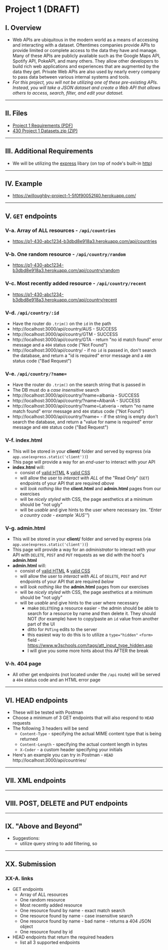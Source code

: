 # Project 1 (DRAFT)

## I. Overview
- Web APIs are ubiquitous in the modern world as a means of accessing and interacting with a dataset. Oftentimes companies provide APIs to provide limited or complete access to the data they have and manage. Many of these APIs are publicly available such as the Google Maps API, Spotify API, PokeAPI, and many others. They allow other developers to build rich web applications and experiences that are augmented by the data they get. Private Web APIs are also used by nearly every company to pass data between various internal systems and tools.
- *For this project, you will not be utilizing one of these pre-existing APIs. Instead, you will take a JSON dataset and create a Web API that allows others to access, search, filter, and edit your dataset.*

---

## II. Files
- [Project 1 Requirements (PDF)](_files/430%20Project%201%20(New%2C%202024).pdf)
- [430 Project 1 Datasets.zip (ZIP)](_files/430%20Project%201%20Datasets.zip) 

---

## III. Additional Requirements
- We will be utilizing the [express](https://www.npmjs.com/package/express) libary (on top of node's built-in [http](https://nodejs.org/api/http.html))

---

## IV. Example
- https://willoughby-project-1-5f0f90052f40.herokuapp.com/

---

## V. `GET` endpoints

### V-a. Array of ALL resources - `/api/countries`
- https://p1-430-abc1234-b3dbd8e918a3.herokuapp.com/api/countries

### V-b. One random resource - `/api/country/random`
- https://p1-430-abc1234-b3dbd8e918a3.herokuapp.com/api/country/random

### V-c. Most recently added resource - `/api/country/recent`
- https://p1-430-abc1234-b3dbd8e918a3.herokuapp.com/api/country/recent

### V-d. `/api/country/:id`
- Have the router do `.trim()` on the `id` in the path
- http://localhost:3000/api/country/AUS - SUCCESS
- http://localhost:3000/api/country/GTM - SUCCESS
- http://localhost:3000/api/country/GTA - return "no id match found" error message and a `404` status code ("Not Found")
- http://localhost:3000/api/country/ - if no `id` is passed in, don't search the database, and return a "id is required" error message and a `400` status code ("Bad Request")

### V-e. `/api/country/?name=`
- Have the router do `.trim()` on the search string that is passed in
- The DB must do a *case insensitive* search
- http://localhost:3000/api/country/?name=albania - SUCCESS
- http://localhost:3000/api/country/?name=AlbaniA - SUCCESS
- http://localhost:3000/api/country/?name=Latveria - return "no name match found" error message and `404` status code ("Not Found")
- http://localhost:3000/api/country/?name= - if the string is empty don't search the database, and return a "value for name is required" error message and `400` status code ("Bad Request")

### V-f. index.html
- This will be stored in your **client/** folder and served by express (via `app.use(express.static('client'))`)
- This page will provide a way for an *end-user* to interact with your API
- **index.html** will:
  - consist of [valid HTML](https://validator.w3.org/) & [valid CSS](https://jigsaw.w3.org/css-validator/)
  - will allow the user to *interact with ALL* of the "Read Only" (`GET`) endpoints of your API that are required *above*
  - will *look nothing like* the **client.html** and **admin.html** pages from our exercises
  - will be *nicely styled* with CSS, the page aesthetics at a minimum should be "not ugly"
  - will be *usable* and give hints to the user where necessary (ex. *"Enter a country code - example 'AUS'"*)

### V-g. admin.html
- This will be stored in your **client/** folder and served by express (via `app.use(express.static('client'))`)
- This page will provide a way for an *administrator* to interact with your API with `DELETE`, `POST` and `PUT` requests as we did with the hoot's **admin.html**
- **admin.html** will:
  - consist of [valid HTML](https://validator.w3.org/) & [valid CSS](https://jigsaw.w3.org/css-validator/)
  - will allow the user to *interact with ALL* of `DELETE`, `POST` and `PUT` endpoints of your API that are required *below*
  - will *look nothing like* the **admin.html** pages from our exercises
  - will be *nicely styled* with CSS, the page aesthetics at a minimum should be "not ugly"
  - will be *usable* and give hints to the user where necessary
    - make `DELETE`ing a resource easier - the admin should be able to search for a resource by name and then delete it. They should NOT (for example) have to copy/paste an `id` value from another part of the UI
    - ditto for `PUTing` edits to the server
    - this easiest way to do this is to utilize a `type="hidden"` `<form>` field - https://www.w3schools.com/tags/att_input_type_hidden.asp
    - I will give you some more hints about this AFTER the break

### V-h. 404 page
- All other get endpoints (not located under the `/api` route) will be served a `404` status code and an HTML error page 

---

## VI. HEAD endpoints
- These will be tested with Postman
- Choose a minimum of 3 GET endpoints that will also respond to `HEAD` requests
- The following 3 headers will be send
  - `Content-Type` - specifying the actual MIME content type that is being returned
  - `Content-Length` - specifying the actual content length in bytes
  - `X-Coder` - a custom header specifying your initials
- Here's an example you can try in Postman - `HEAD` http://localhost:3000/api/countries/

---

## VII. XML endpoints

---

## VIII. POST, DELETE and PUT endpoints

---

## IX. "Above and Beyond"
- Suggestions:
  - utilize query string to add filtering, so

---

## XX. Submission

### XX-A. links
- GET endpoints
  - Array of ALL resources
  - One random resource
  - Most recently added resource
  - One resource found by name - exact match search
  - One resource found by name - case insensitive search
  - One resource found by name - bad name - returns a 404 JSON object
  - One resource found by id
- HEAD endpoints that return the required headers
  - list all 3 supported endpoints





